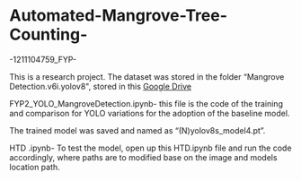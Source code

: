 # Automated-Mangrove-Tree-Counting-
-1211104759_FYP-

This is a research project. The dataset was stored in the folder “Mangrove Detection.v6i.yolov8", stored in this [Google Drive](https://drive.google.com/drive/folders/1-MO_hpmxthjhIZpfaFuaQoce7LfbK1i2?usp=sharing)

FYP2_YOLO_MangroveDetection.ipynb- this file is the code of the training and comparison for YOLO variations for the adoption of the baseline model. 

The trained model was saved and named as “(N)yolov8s_model4.pt”.

HTD .ipynb- To test the model, open up this HTD.ipynb file and run the code accordingly, where paths are to modified base on the image and models location path.
